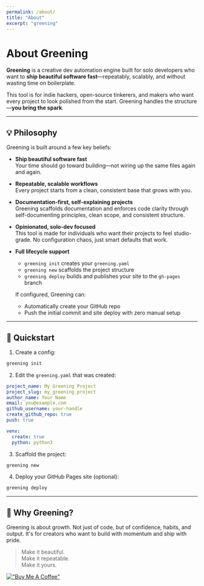 ```yaml
---
permalink: /about/
title: "About"
excerpt: "greening"
---
```


# About Greening

**Greening** is a creative dev automation engine built for solo developers who want to **ship beautiful software fast**—repeatably, scalably, and without wasting time on boilerplate.

This tool is for indie hackers, open-source tinkerers, and makers who want every project to look polished from the start. Greening handles the structure—**you bring the spark**.

---

## 💡 Philosophy

Greening is built around a few key beliefs:

- **Ship beautiful software fast**  
  Your time should go toward building—not wiring up the same files again and again.

- **Repeatable, scalable workflows**  
  Every project starts from a clean, consistent base that grows with you.

- **Documentation-first, self-explaining projects**  
  Greening scaffolds documentation and enforces code clarity through self-documenting principles, clean scope, and consistent structure.

- **Opinionated, solo-dev focused**  
  This tool is made for individuals who want their projects to feel studio-grade. No configuration chaos, just smart defaults that work.

- **Full lifecycle support**  
  - `greening init` creates your `greening.yaml`
  - `greening new` scaffolds the project structure
  - `greening deploy` builds and publishes your site to the `gh-pages` branch

  If configured, Greening can:
  - Automatically create your GitHub repo
  - Push the initial commit and site deploy with zero manual setup

---

## 🚀 Quickstart

1. Create a config:

```bash
greening init
```

2. Edit the `greening.yaml` that was created:

```yaml
project_name: My Greening Project
project_slug: my_greening_project
author_name: Your Name
email: you@example.com
github_username: your-handle
create_github_repo: true
push: true

venv:
  create: true
  python: python3
```

3. Scaffold the project:

```bash
greening new
```

4. Deploy your GitHub Pages site (optional):

```bash
greening deploy
```

---

## 🌱 Why Greening?

Greening is about growth. Not just of code, but of confidence, habits, and output. It's for creators who want to build with momentum and ship with pride.

> Make it beautiful.  
> Make it repeatable.  
> Make it yours.


[!["Buy Me A Coffee"](https://www.buymeacoffee.com/assets/img/custom_images/orange_img.png)](https://www.buymeacoffee.com/chrisgreening)
